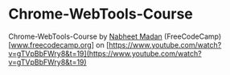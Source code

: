 # Chrome-WebTools-Course

Chrome-WebTools-Course by [Nabheet Madan](https://www.youtube.com/channel/UCW8OSu54ONLbsdV30tB3sKQ) (FreeCodeCamp)[www.freecodecamp.org] on [https://www.youtube.com/watch?v=gTVpBbFWry8&t=19](https://www.youtube.com/watch?v=gTVpBbFWry8&t=19)
